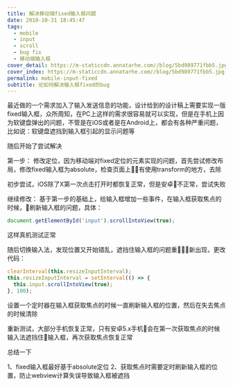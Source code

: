 ```yaml
---
title: 解决移动端fixed输入框问题
date: 2018-10-31 18:45:47
tags:
  - mobile
  - input
  - scroll
  - bug fix
  - 移动端输入框
cover_detail: https://m-staticcdn.annatarhe.com//blog/5bd989771fbb5.jpg
cover_index: https://m-staticcdn.annatarhe.com//blog/5bd989771fbb5.jpg
permalink: mobile-input-fixed
subtitle: 论如何解决输入框fixed的bug
---
```


最近做的一个需求加入了输入发送信息的功能，设计给到的设计稿上需要实现一版fixed输入框，众所周知，在PC上这样的需求很容易就可以实现，但是在手机上因为软键盘弹出的问题，不管是在iOS或者是在Android上，都会有各种严重问题，比如说：软键盘遮挡到输入框引起的显示问题等

随后开始了尝试解决

第一步：
修改定位，因为移动端对fixed定位的元素实现的问题，首先尝试修改布局，修改fixed输入框为absolute，检查页面上有使用transform的地方，去除

初步尝试，iOS除了X第一次点击打开时都恢复正常，但是安卓不正常，尝试失败

继续修改：
基于第一步的基础上，给输入框增加一些事件，在输入框获取焦点的时候，刷新输入框的问题，具体：

```js
document.getElementById('input').scrollIntoView(true);
```

这样真机测试正常

随后切换输入法，发现位置又开始错乱，遮挡住输入框的问题重新出现，更改代码：

```js
clearInterval(this.resizeInputInterval);
this.resizeInputInterval = setInterval(() => {
  this.input.scrollIntoView(true);
}, 100);
```

设置一个定时器在输入框获取焦点的时候一直刷新输入框的位置，然后在失去焦点的时候清除

重新测试，大部分手机恢复正常，只有安卓5.x手机会在第一次获取焦点的时候输入法遮挡住输入框，再次获取焦点恢复正常

总结一下

1、fixed输入框最好基于absolute定位
2、获取焦点时需要定时刷新输入框的位置，防止webview计算失误导致输入框被遮挡